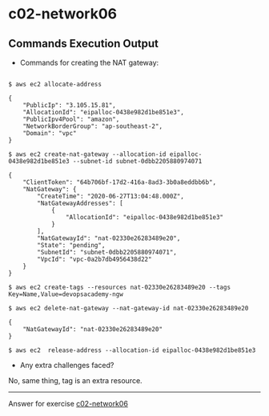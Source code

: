 # c02-network06

## Commands Execution Output

- Commands for creating the NAT gateway:
````

$ aws ec2 allocate-address

{
    "PublicIp": "3.105.15.81",
    "AllocationId": "eipalloc-0438e982d1be851e3",
    "PublicIpv4Pool": "amazon",
    "NetworkBorderGroup": "ap-southeast-2",
    "Domain": "vpc"
}

$ aws ec2 create-nat-gateway --allocation-id eipalloc-0438e982d1be851e3 --subnet-id subnet-0dbb2205880974071

{
    "ClientToken": "64b706bf-17d2-416a-8ad3-3b0a8eddbb6b",
    "NatGateway": {
        "CreateTime": "2020-06-27T13:04:48.000Z",
        "NatGatewayAddresses": [
            {
                "AllocationId": "eipalloc-0438e982d1be851e3"
            }
        ],
        "NatGatewayId": "nat-02330e26283489e20",
        "State": "pending",
        "SubnetId": "subnet-0dbb2205880974071",
        "VpcId": "vpc-0a2b7db4956438d22"
    }
}

$ aws ec2 create-tags --resources nat-02330e26283489e20 --tags Key=Name,Value=devopsacademy-ngw

$ aws ec2 delete-nat-gateway --nat-gateway-id nat-02330e26283489e20

{
    "NatGatewayId": "nat-02330e26283489e20"
}

$ aws ec2  release-address --allocation-id eipalloc-0438e982d1be851e3

````

- Any extra challenges faced?

No, same thing, tag is an extra resource.


<!-- Don't change anything below this point-->
***
Answer for exercise [c02-network06](https://github.com/devopsacademyau/academy/blob/893381c6f0b69434d9e8597d3d4b1c17f9bc1371/classes/02class/exercises/c02-network06/README.md)